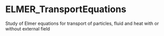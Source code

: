 # ELMER_TransportEquations
Study of Elmer equations for transport of particles, fluid and heat with or without external field
